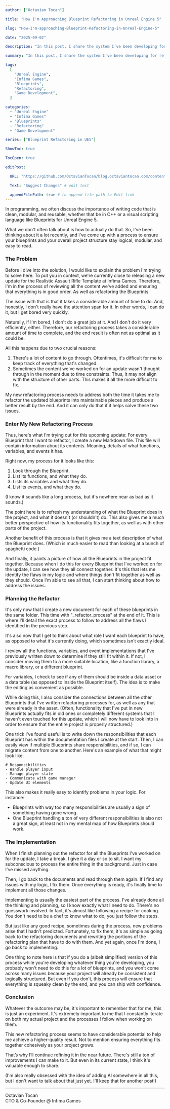 ```yaml
---
author: ["Octavian Tocan"]

title: "How I'm Approaching Blueprint Refactoring in Unreal Engine 5"

slug: "How-I'm-approaching-Blueprint-Refactoring-in-Unreal-Engine-5"

date: "2025-09-02"

description: "In this post, I share the system I’ve been developing for refactoring Blueprints in Unreal Engine 5. Instead of wrestling with sprawling graphs and scattered logic, I’ve started documenting every function, variable, and event in Markdown to get a clear picture of how things actually fit together. From there, I plan out changes, separate responsibilities, and decide which parts belong in data assets, libraries, or entirely different Blueprints."

summary: "In this post, I share the system I’ve been developing for refactoring Blueprints in Unreal Engine 5. Instead of wrestling with sprawling graphs and scattered logic, I’ve started documenting every function, variable, and event in Markdown to get a clear picture of how things actually fit together. From there, I plan out changes, separate responsibilities, and decide which parts belong in data assets, libraries, or entirely different Blueprints."

tags:
  [
    "Unreal Engine",
    "Infima Games",
    "Blueprints",
    "Refactoring",
    "Game Development",
  ]

categories:
  - "Unreal Engine"
  - "Infima Games"
  - "Blueprints"
  - "Refactoring"
  - "Game Development"

series: ["Blueprint Refactoring in UE5"]

ShowToc: true

TocOpen: true

editPost:

  URL: "https://github.com/OctavianTocan/blog.octaviantocan.com/content"

  Text: "Suggest Changes" # edit text

  appendFilePath: true # to append file path to Edit link
---
```


In programming, we often discuss the importance of writing code that is clean, modular, and reusable, whether that be in C++ or a visual scripting language like Blueprints for Unreal Engine 5.

What we don't often talk about is how to actually do that. So, I've been thinking about it a lot recently, and I've come up with a process to ensure your blueprints and your overall project structure stay logical, modular, and easy to read.

### The Problem

Before I dive into the solution, I would like to explain the problem I'm trying to solve here. To put you in context, we're currently close to releasing a new update for the Realistic Assault Rifle Template at Infima Games. Therefore, I'm in the process of reviewing all the content we've added and ensuring that everything is in good order. As well as refactoring the Blueprints.

The issue with that is that it takes a considerable amount of time to do. And, honestly, I don't really have the attention span for it. In other words, I can do it, but I get bored very quickly.

Naturally, if I'm bored, I don't do a great job at it. And I don't do it very efficiently, either. Therefore, our refactoring process takes a considerable amount of time to complete, and the end result is often not as optimal as it could be.

All this happens due to two crucial reasons:

1. There's a lot of content to go through. Oftentimes, it's difficult for me to keep track of everything that's changed.
2. Sometimes the content we've worked on for an update wasn't thought through in the moment due to time constraints. Thus, it may not align with the structure of other parts. This makes it all the more difficult to fix.

My new refactoring process needs to address both the time it takes me to refactor the updated blueprints into maintainable pieces and produce a better result by the end. And it can only do that if it helps solve these two issues.

### Enter My New Refactoring Process

Thus, here's what I'm trying out for this upcoming update: For every Blueprint that I want to refactor, I create a new Markdown file. This file will contain information about its contents. Meaning, details of what functions, variables, and events it has.

Right now, my process for it looks like this:

1. Look through the Blueprint.
2. List its functions, and what they do.
3. Lists its variables and what they do.
4. List its events, and what they do.

(I know it sounds like a long process, but it's nowhere near as bad as it sounds.)

The point here is to refresh my understanding of what the Blueprint does in the project, and what it doesn't (or shouldn't) do. This also gives me a much better perspective of how its functionality fits together, as well as with other parts of the project.

Another benefit of this process is that it gives me a text description of what the Blueprint does. (Which is much easier to read than looking at a bunch of spaghetti code.)

And finally, it paints a picture of how all the Blueprints in the project fit together. Because when I do this for every Blueprint that I've worked on for the update, I can see how they all connect together. It's this that lets me identify the flaws in my logic and where things don't fit together as well as they should. Once I'm able to see all that, I can start thinking about how to address the issues.

### Planning the Refactor

It's only now that I create a new document for each of these blueprints in the same folder. This time with "\_refactor_process" at the end of it. This is where I'll detail the exact process to follow to address all the flaws I identified in the previous step.

It's also now that I get to think about what role I want each blueprint to have, as opposed to what it's currently doing, which sometimes isn't exactly ideal.

I review all the functions, variables, and event implementations that I've previously written down to determine if they still fit within it. If not, I consider moving them to a more suitable location, like a function library, a macro library, or a different blueprint.

For variables, I check to see if any of them should be inside a data asset or a data table (as opposed to inside the Blueprint itself). The idea is to make the editing as convenient as possible.

While doing this, I also consider the connections between all the other Blueprints that I've written refactoring processes for, as well as any that were already in the asset. (Often, functionality that I've put in new Blueprints actually fits in old ones or completely different systems that I haven't even touched for this update, which I will now have to look into in order to ensure that the entire project is properly structured.)

One trick I've found useful is to write down the responsibilities that each Blueprint has within the documentation files I create at the start. Then, I can easily view if multiple Blueprints share responsibilities, and if so, I can migrate content from one to another. Here's an example of what that might look like:

```
# Responsibilities
- Handle player input
- Manage player state
- Communicate with game manager
- Update UI elements
```

This also makes it really easy to identify problems in your logic. For instance:

- Blueprints with way too many responsibilities are usually a sign of something having gone wrong.
- One Blueprint handling a ton of very different responsibilities is also not a great sign, at least not in my mental map of how Blueprints should work.

### The Implementation

When I finish planning out the refactor for all the Blueprints I've worked on for the update, I take a break. I give it a day or so to sit. I want my subconscious to process the entire thing in the background. Just in case I've missed anything.

Then, I go back to the documents and read through them again. If I find any issues with my logic, I fix them. Once everything is ready, it's finally time to implement all those changes.

Implementing is usually the easiest part of the process. I've already done all the thinking and planning, so I know exactly what I need to do. There's no guesswork involved. In fact, it's almost like following a recipe for cooking. You don't need to be a chef to know what to do; you just follow the steps.

But just like any good recipe, sometimes during the process, new problems arise that I hadn't predicted. Fortunately, to fix them, it's as simple as going back to the refactoring documents and rewriting the portions of the refactoring plan that have to do with them. And yet again, once I'm done, I go back to implementing.

One thing to note here is that if you do a (albeit simplified) version of this process while you're developing whatever thing you're developing, you probably won't need to do this for a lot of blueprints, and you won't come across many issues because your project will already be consistent and logically structured. But even if you don't, this process will ensure that everything is squeaky clean by the end, and you can ship with confidence.

### Conclusion

Whatever the outcome may be, it's important to remember that for me, this is just an experiment. It's extremely important to me that I constantly iterate on both my actual project and the processes I follow when working on them.

This new refactoring process seems to have considerable potential to help me achieve a higher-quality result. Not to mention ensuring everything fits together cohesively as your project grows.

That’s why I’ll continue refining it in the near future. There's still a ton of improvements I can make to it. But even in its current state, I think it's valuable enough to share.

(I'm also really obsessed with the idea of adding AI somewhere in all this, but I don't want to talk about that just yet. I'll keep that for another post!)

---

Octavian Tocan  
CTO & Co-Founder @ Infima Games
